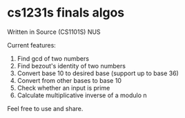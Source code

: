 # cs1231s finals algos

Written in Source (CS1101S) NUS

Current features:
1. Find gcd of two numbers
2. Find bezout's identity of two numbers
3. Convert base 10 to desired base (support up to base 36)
4. Convert from other bases to base 10
5. Check whether an input is prime
7. Calculate multiplicative inverse of a modulo n

Feel free to use and share.
